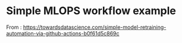# Simple MLOPS workflow example

From : https://towardsdatascience.com/simple-model-retraining-automation-via-github-actions-b0f61d5c869c
